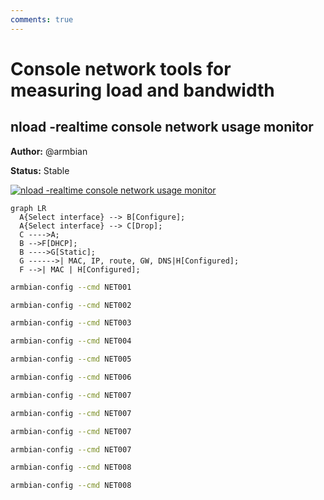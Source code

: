```yaml
---
comments: true
---
```


# Console network tools for measuring load and bandwidth

## nload -realtime console network usage monitor

**Author:** @armbian

**Status:** Stable


<!--- section image START from tools/include/images/NET001.png --->
[![nload -realtime console network usage monitor](/images/NET001.png)](#)
<!--- section image STOP from tools/include/images/NET001.png --->


<!--- header START from tools/include/markdown/NET001-header.md --->
``` mermaid
graph LR
  A{Select interface} --> B[Configure];
  A{Select interface} --> C[Drop];
  C ---->A;
  B -->F[DHCP];
  B ---->G[Static];
  G ------>| MAC, IP, route, GW, DNS|H[Configured];
  F -->| MAC | H[Configured];
```

<!--- header STOP from tools/include/markdown/NET001-header.md --->


~~~ bash title="nload -realtime console network usage monitor:"
armbian-config --cmd NET001
~~~


~~~ bash title="nload - remove:"
armbian-config --cmd NET002
~~~


~~~ bash title="iperf3 bandwidth measuring tool:"
armbian-config --cmd NET003
~~~


~~~ bash title="iperf3 remove:"
armbian-config --cmd NET004
~~~


~~~ bash title="iptraf-ng IP LAN monitor:"
armbian-config --cmd NET005
~~~


~~~ bash title="iptraf-ng remove:"
armbian-config --cmd NET006
~~~


~~~ bash title="avahi-daemon hostname broadcast via mDNS:"
armbian-config --cmd NET007
~~~


~~~ bash title="avahi-daemon hostname broadcast via mDNS:"
armbian-config --cmd NET007
~~~


~~~ bash title="avahi-daemon hostname broadcast via mDNS:"
armbian-config --cmd NET007
~~~


~~~ bash title="avahi-daemon hostname broadcast via mDNS:"
armbian-config --cmd NET007
~~~


~~~ bash title="avahi-daemon remove:"
armbian-config --cmd NET008
~~~


~~~ bash title="avahi-daemon remove:"
armbian-config --cmd NET008
~~~
